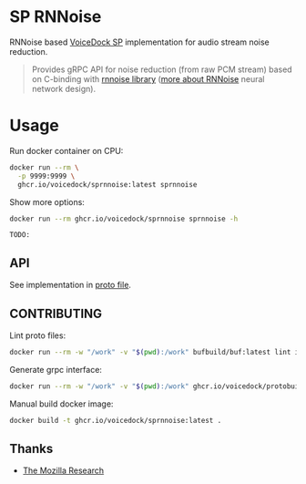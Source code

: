 # SP RNNoise
RNNoise based [VoiceDock SP](https://github.com/voicedock/voicedock-specs/blob/main/proto/voicedock/core/sp/v1/) implementation for audio stream noise reduction.

> Provides gRPC API for noise reduction (from raw PCM stream) based on C-binding with 
> [rnnoise library](https://github.com/xiph/rnnoise) ([more about RNNoise](https://hacks.mozilla.org/2017/09/rnnoise-deep-learning-noise-suppression/) neural network design).

# Usage
Run docker container on CPU:
```bash
docker run --rm \
  -p 9999:9999 \
  ghcr.io/voicedock/sprnnoise:latest sprnnoise
```

Show more options:
```bash
docker run --rm ghcr.io/voicedock/sprnnoise sprnnoise -h
```
```
TODO: 
```

## API
See implementation in [proto file](https://github.com/voicedock/voicedock-specs/blob/main/proto/voicedock/core/sp/v1/sp_api.proto).

## CONTRIBUTING
Lint proto files:
```bash
docker run --rm -w "/work" -v "$(pwd):/work" bufbuild/buf:latest lint internal/api/grpc/proto
```
Generate grpc interface:
```bash
docker run --rm -w "/work" -v "$(pwd):/work" ghcr.io/voicedock/protobuilder:1.0.0 generate internal/api/grpc/proto --template internal/api/grpc/proto/buf.gen.yaml
```
Manual build docker image:
```bash
docker build -t ghcr.io/voicedock/sprnnoise:latest .
```

## Thanks
 * [The Mozilla Research](https://jmvalin.ca/demo/rnnoise/)